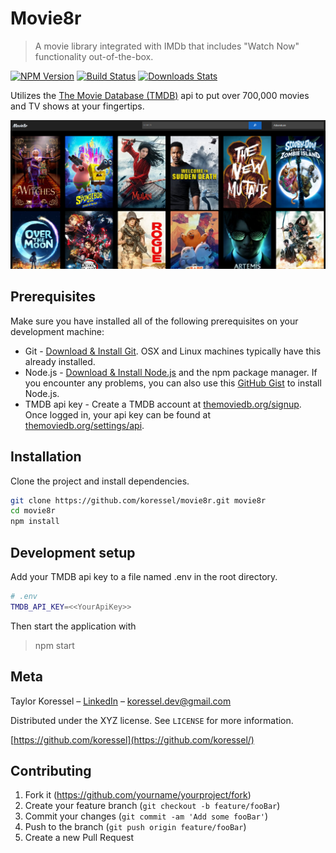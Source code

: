 # Movie8r
> A movie library integrated with IMDb that includes "Watch Now" functionality out-of-the-box.

[![NPM Version][npm-image]][npm-url]
[![Build Status][travis-image]][travis-url]
[![Downloads Stats][npm-downloads]][npm-url]

Utilizes the [The Movie Database (TMDB)](https://www.themoviedb.org/?language=en-US) api to put over 700,000 movies and TV shows at your fingertips.

![](./public/img/header.png)

## Prerequisites
Make sure you have installed all of the following prerequisites on your development machine:
* Git - [Download & Install Git](https://git-scm.com/downloads). OSX and Linux machines typically have this already installed.
* Node.js - [Download & Install Node.js](https://nodejs.org/en/download/) and the npm package manager. If you encounter any problems, you can also use this [GitHub Gist](https://gist.github.com/isaacs/579814) to install Node.js.
* TMDB api key - Create a TMDB account at [themoviedb.org/signup](https://www.themoviedb.org/signup). Once logged in, your api key can be found at [themoviedb.org/settings/api](https://www.themoviedb.org/settings/api).

## Installation
Clone the project and install dependencies.

```sh
git clone https://github.com/koressel/movie8r.git movie8r
cd movie8r
npm install
```

## Development setup
Add your TMDB api key to a file named .env in the root directory.

```sh
# .env
TMDB_API_KEY=<<YourApiKey>>
```
Then start the application with 
>npm start

## Meta
Taylor Koressel – [LinkedIn](https://www.linkedin.com/in/taylorkoressel/) – koressel.dev@gmail.com

Distributed under the XYZ license. See ``LICENSE`` for more information.

[https://github.com/koressel](https://github.com/koressel/)

## Contributing
1. Fork it (<https://github.com/yourname/yourproject/fork>)
2. Create your feature branch (`git checkout -b feature/fooBar`)
3. Commit your changes (`git commit -am 'Add some fooBar'`)
4. Push to the branch (`git push origin feature/fooBar`)
5. Create a new Pull Request

<!-- Markdown link & img dfn's -->
[npm-image]: https://img.shields.io/npm/v/datadog-metrics.svg?style=flat-square
[npm-url]: https://npmjs.org/package/datadog-metrics
[npm-downloads]: https://img.shields.io/npm/dm/datadog-metrics.svg?style=flat-square
[travis-image]: https://img.shields.io/travis/koressel/node-datadog-metrics/master.svg?style=flat-square
[travis-url]: https://travis-ci.org/koressel/node-datadog-metrics
[wiki]: https://github.com/yourname/yourproject/wiki
